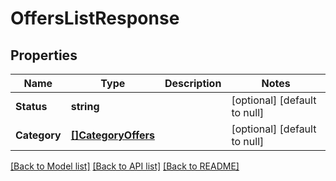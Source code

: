 # OffersListResponse

## Properties
Name | Type | Description | Notes
------------ | ------------- | ------------- | -------------
**Status** | **string** |  | [optional] [default to null]
**Category** | [**[]CategoryOffers**](CategoryOffers.md) |  | [optional] [default to null]

[[Back to Model list]](../README.md#documentation-for-models) [[Back to API list]](../README.md#documentation-for-api-endpoints) [[Back to README]](../README.md)

